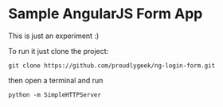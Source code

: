 Sample AngularJS Form App
=========================

This is just an experiment :)

To run it just clone the project:

```
git clone https://github.com/proudlygeek/ng-login-form.git
```

then open a terminal and run

```
python -m SimpleHTTPServer
```
